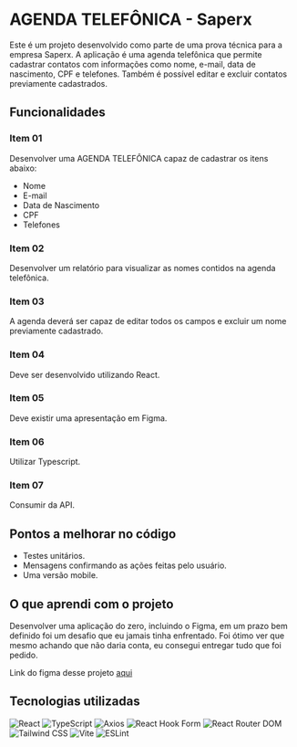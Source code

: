 # AGENDA TELEFÔNICA - Saperx

Este é um projeto desenvolvido como parte de uma prova técnica para a empresa Saperx. A aplicação é uma agenda telefônica que permite cadastrar contatos com informações como nome, e-mail, data de nascimento, CPF e telefones. Também é possível editar e excluir contatos previamente cadastrados.

## Funcionalidades

### Item 01

Desenvolver uma AGENDA TELEFÔNICA capaz de cadastrar os itens abaixo:

-   Nome
-   E-mail
-   Data de Nascimento
-   CPF
-   Telefones

### Item 02

Desenvolver um relatório para visualizar as nomes contidos na agenda telefônica.

### Item 03

A agenda deverá ser capaz de editar todos os campos e excluir um nome previamente cadastrado.

### Item 04

Deve ser desenvolvido utilizando React.

### Item 05

Deve existir uma apresentação em Figma.

### Item 06

Utilizar Typescript.

### Item 07

Consumir da API.

## Pontos a melhorar no código

-   Testes unitários.
-   Mensagens confirmando as ações feitas pelo usuário.
-   Uma versão mobile.

## O que aprendi com o projeto

Desenvolver uma aplicação do zero, incluindo o Figma, em um prazo bem definido foi um desafio que eu jamais tinha enfrentado. Foi ótimo ver que mesmo achando que não daria conta, eu consegui entregar tudo que foi pedido.

Link do figma desse projeto [aqui](https://www.figma.com/file/aJHlqwBjEpBnZjHKgCeZPl/Teste-tecnico-saperx?node-id=0%3A1&t=ng0sZlxShrZT3wXW-1) 

## Tecnologias utilizadas

![React](https://img.shields.io/badge/-React-61DAFB?logo=react&logoColor=white&style=for-the-badge) ![TypeScript](https://img.shields.io/badge/-TypeScript-007ACC?logo=typescript&logoColor=white&style=for-the-badge) ![Axios](https://img.shields.io/badge/-Axios-5C2D91?logo=axios&logoColor=white&style=for-the-badge) ![React Hook Form](https://img.shields.io/badge/-React%20Hook%20Form-6E4A7E?style=for-the-badge) ![React Router DOM](https://img.shields.io/badge/-React%20Router%20DOM-CA4245?logo=react-router&logoColor=white&style=for-the-badge) ![Tailwind CSS](https://img.shields.io/badge/-Tailwind%20CSS-38B2AC?logo=tailwind-css&logoColor=white&style=for-the-badge) ![Vite](https://img.shields.io/badge/-Vite-646CFF?logo=vite&logoColor=white&style=for-the-badge) ![ESLint](https://img.shields.io/badge/-ESLint-4B32C3?logo=eslint&logoColor=white&style=for-the-badge)



